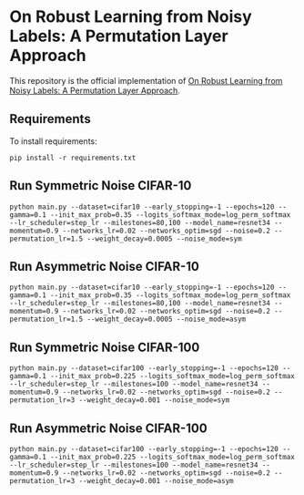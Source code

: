 # On Robust Learning from Noisy Labels: A Permutation Layer Approach

This repository is the official implementation of [On Robust Learning from Noisy Labels: A Permutation Layer Approach](). 


## Requirements

To install requirements:

```setup
pip install -r requirements.txt
```

## Run Symmetric Noise CIFAR-10
```train
python main.py --dataset=cifar10 --early_stopping=-1 --epochs=120 --gamma=0.1 --init_max_prob=0.35 --logits_softmax_mode=log_perm_softmax --lr_scheduler=step_lr --milestones=80,100 --model_name=resnet34 --momentum=0.9 --networks_lr=0.02 --networks_optim=sgd --noise=0.2 --permutation_lr=1.5 --weight_decay=0.0005 --noise_mode=sym
```

## Run Asymmetric Noise CIFAR-10
```train
python main.py --dataset=cifar10 --early_stopping=-1 --epochs=120 --gamma=0.1 --init_max_prob=0.35 --logits_softmax_mode=log_perm_softmax --lr_scheduler=step_lr --milestones=80,100 --model_name=resnet34 --momentum=0.9 --networks_lr=0.02 --networks_optim=sgd --noise=0.2 --permutation_lr=1.5 --weight_decay=0.0005 --noise_mode=asym
```

## Run Symmetric Noise CIFAR-100
```train
python main.py --dataset=cifar100 --early_stopping=-1 --epochs=120 --gamma=0.1 --init_max_prob=0.225 --logits_softmax_mode=log_perm_softmax --lr_scheduler=step_lr --milestones=100 --model_name=resnet34 --momentum=0.9 --networks_lr=0.02 --networks_optim=sgd --noise=0.2 --permutation_lr=3 --weight_decay=0.001 --noise_mode=sym
```
## Run Asymmetric Noise CIFAR-100
```train
python main.py --dataset=cifar100 --early_stopping=-1 --epochs=120 --gamma=0.1 --init_max_prob=0.225 --logits_softmax_mode=log_perm_softmax --lr_scheduler=step_lr --milestones=100 --model_name=resnet34 --momentum=0.9 --networks_lr=0.02 --networks_optim=sgd --noise=0.2 --permutation_lr=3 --weight_decay=0.001 --noise_mode=asym
```
